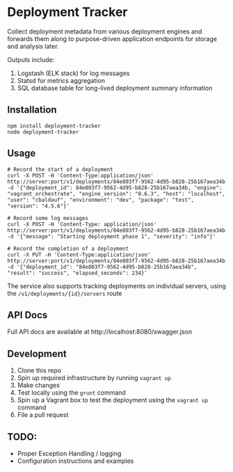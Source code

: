 # Deployment Tracker
Collect deployment metadata from various deployment engines and forwards them along to purpose-driven application endpoints for storage and analysis later.

Outputs include:

1. Logstash (ELK stack) for log messages
2. Statsd for metrics aggregation
3. SQL database table for long-lived deployment summary information

## Installation

    npm install deployment-tracker
    node deployment-tracker

## Usage

```
# Record the start of a deployment
curl -X POST -H 'Content-Type:application/json' http://server:port/v1/deployments/84e803f7-9562-4d95-b828-25b167aea34b -d '{"deployment_id": 84e803f7-9562-4d95-b828-25b167aea34b, "engine": "vagrant_orchestrate", "engine_version": "0.6.3", "host": "localhost", "user": "cbaldauf", "environment": "dev", "package": "test", "version": "4.5.6"}'

# Record some log messages
curl -X POST -H 'Content-Type: application/json' http://server:port/v1/deployments/84e803f7-9562-4d95-b828-25b167aea34b -d '{"message": "Starting deployment phase 1", "severity": "info"}'

# Record the completion of a deployment
curl -X PUT -H 'Content-Type:application/json' http://server:port/v1/deployments/84e803f7-9562-4d95-b828-25b167aea34b -d '{"deployment_id": "84e803f7-9562-4d95-b828-25b167aea34b", "result": "success", "elapsed_seconds": 234}'
```

The service also supports tracking deployments on individual servers, using the
`/v1/deployments/{id}/servers` route

## API Docs
Full API docs are available at http://localhost:8080/swagger.json

## Development
1. Clone this repo
2. Spin up required infrastructure by running `vagrant up`
2. Make changes
3. Test locally using the `grunt` command
4. Spin up a Vagrant box to test the deployment using the `vagrant up` command
5. File a pull request

## TODO:
* Proper Exception Handling / logging
* Configuration instructions and examples
